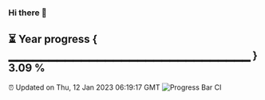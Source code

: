 ### Hi there 👋
⏳ Year progress { ▁▁▁▁▁▁▁▁▁▁▁▁▁▁▁▁▁▁▁▁▁▁▁▁▁▁▁▁▁▁ } 3.09 %
---
⏰ Updated on Thu, 12 Jan 2023 06:19:17 GMT
![Progress Bar CI](https://github.com/liununu/liununu/workflows/Progress%20Bar%20CI/badge.svg)
